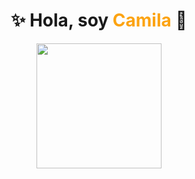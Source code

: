 <h1 align="center">
  ✨ Hola, soy <span style="color:#fca311">Camila</span> 👋
</h1>
<p align="center">
  <img src="https://media.giphy.com/media/v1.Y2lkPTc5MGI3NjExbmw2bHU3YjZ3ZGJoa3A1dms3NXR4eHRjcjIzZWt4Z2p1ZWF5czZibCZlcD12MV9naWZzX3NlYXJjaCZjdD1n/5t9wJjyHAOxvnzZMOs/giphy.gif" width="200"/>
</p>
<!--
**camidilaudo/camidilaudo** is a ✨ _special_ ✨ repository because its `README.md` (this file) appears on your GitHub profile.

Here are some ideas to get you started:

- 🔭 I’m currently working on ...
- 🌱 I’m currently learning ...
- 👯 I’m looking to collaborate on ...
- 🤔 I’m looking for help with ...
- 💬 Ask me about ...
- 📫 How to reach me: ...
- 😄 Pronouns: ...
- ⚡ Fun fact: ...
-->
